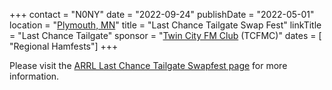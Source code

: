 +++
contact = "N0NY"
date = "2022-09-24"
publishDate = "2022-05-01"
location = "[Plymouth, MN](https://www.google.com/maps/place/West+Medicine+Lake+Community+Club/@44.9978301,-93.4325851,17z/)"
title = "Last Chance Tailgate Swap Fest"
linkTitle = "Last Chance Tailgate"
sponsor = "[Twin City FM Club](http://www.tcfmc.org/) (TCFMC)"
dates = [ "Regional Hamfests"] 
+++

Please visit the 
[ARRL Last Chance Tailgate Swapfest page](http://www.arrl.org/hamfests/last-chance-tailgate-swap-fest-2)
for more information.
